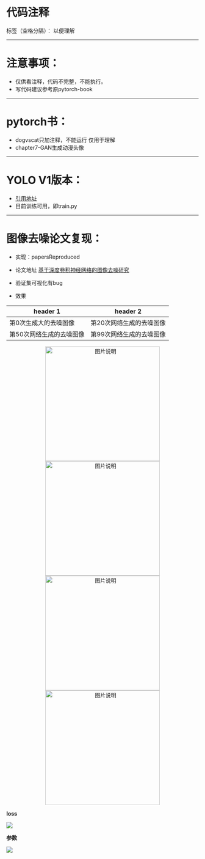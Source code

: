 ﻿# 代码注释

标签（空格分隔）： 以便理解

---

# 注意事项：
- 仅供看注释，代码不完整，不能执行。
- 写代码建议参考原pytorch-book


----------


# pytorch书：
- dogvscat只加注释，不能运行  仅用于理解
- chapter7-GAN生成动漫头像


----------

# YOLO V1版本：
- [引用地址][1]
- 目前训练可用，即train.py

----------


# 图像去噪论文复现：

 - 实现：papersReproduced

 - 论文地址
 [基于深度卷积神经网络的图像去噪研究][2]

 - 验证集可视化有bug
 - 效果


header 1 | header 2
---|---
第0次生成大的去噪图像 | 第20次网络生成的去噪图像
第50次网络生成的去噪图像 | 第99次网络生成的去噪图像


<div align="center">
<img src="http://boboprivate.oss-cn-beijing.aliyuncs.com/18-5-18/35562877.jpg" height="300px" alt="图片说明" ><img src="http://boboprivate.oss-cn-beijing.aliyuncs.com/18-5-18/35562877.jpg" height="300px" alt="图片说明" > 
<img src="http://boboprivate.oss-cn-beijing.aliyuncs.com/18-5-18/94087410.jpg" height="300px" alt="图片说明" ><img src="http://boboprivate.oss-cn-beijing.aliyuncs.com/18-5-18/20206610.jpg" height="300px" alt="图片说明" > 

</div>

**loss**

![](http://boboprivate.oss-cn-beijing.aliyuncs.com/18-5-18/9788775.jpg)


**参数**

![](http://boboprivate.oss-cn-beijing.aliyuncs.com/18-5-18/41620436.jpg)


  
  


  [1]: https://github.com/xiongzihua/pytorch-YOLO-v1
  [2]: http://kns.cnki.net/KCMS/detail/detail.aspx?dbcode=CJFQ&dbname=CJFDLAST2017&filename=JSJC201703042&uid=WEEvREcwSlJHSldRa1FhdXNXa0hIb3VVSnliNDU0a2dObEJYUVM1MzR2cz0=$9A4hF_YAuvQ5obgVAqNKPCYcEjKensW4ggI8Fm4gTkoUKaID8j8gFw!!&v=MTUzMzkxRnJDVVJMS2ZZdWRvRnk3blVydkJMejdCYmJHNEg5Yk1ySTlCWm9SOGVYMUx1eFlTN0RoMVQzcVRyV00=